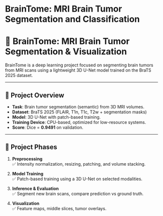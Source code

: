 # BrainTome: MRI Brain Tumor Segmentation and Classification
# 🧠 BrainTome: MRI Brain Tumor Segmentation & Visualization

BrainTome is a deep learning project focused on segmenting brain tumors from MRI scans using a lightweight 3D U-Net model trained on the BraTS 2025 dataset.

---

## 🚀 Project Overview

- **Task**: Brain tumor segmentation (semantic) from 3D MRI volumes.
- **Dataset**: BraTS 2025 (FLAIR, T1n, T1c, T2w + segmentation masks)
- **Model**: 3D U-Net with patch-based training.
- **Training Device**: CPU-based, optimized for low-resource systems.
- **Score**: Dice = **0.9491** on validation.

---

## 🧪 Project Phases

1. **Preprocessing**  
   ✅ Intensity normalization, resizing, patching, and volume stacking.

2. **Model Training**  
   ✅ Patch-based training using a 3D U-Net on selected modalities.

3. **Inference & Evaluation**  
   ✅ Segment new brain scans, compare prediction vs ground truth.

4. **Visualization**  
   ✅ Feature maps, middle slices, tumor overlays.
